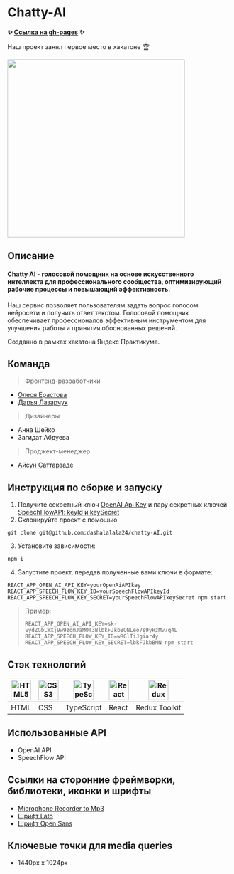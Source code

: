 # Сhatty-AI

**✨ [Ссылка на gh-pages](https://dashalalala24.github.io/chatty-AI) ✨**

Наш проект занял первое место в хакатоне 🏆  

<img width='400px' src='https://github.com/dashalalala24/chatty-AI/assets/102064312/5f1b88ed-3a87-4dd2-8270-37b8911a1293'>



## Описание

#### Chatty AI - голосовой помощник на основе искусственного интеллекта для профессионального сообщества, оптимизирующий рабочие процессы и повышающий эффективность.

Наш сервис позволяет пользователям задать вопрос голосом нейросети и получить ответ текстом. Голосовой помощник обеспечивает профессионалов эффективным инструментом для улучшения работы и принятия обоснованных решений.

Созданно в рамках хакатона Яндекс Практикума.

## Команда

> Фронтенд-разработчики

- [Олеся Ерастова](https://github.com/olesia1205)
- [Дарья Лазарчук](https://github.com/dashalalala24)

 > Дизайнеры  
* Анна Шейко    
* Загидат Абдуева 

> Проджект-менеджер

- [Айсун Саттарзаде](https://github.com/sattarzade)

## Инструкция по сборке и запуску

1. Получите секретный ключ [OpenAI Api Key](https://platform.openai.com/account/api-keys) и пару секретных ключей [SpeechFlowAPI: keyId и keySecret](https://console.speechflow.io/ru/home)
2. Склонируйте проект с помощью

```shell
git clone git@github.com:dashalalala24/chatty-AI.git

```

3. Установите зависимости:

```shell
npm i
```

4. Запустите проект, передав полученные вами ключи в формате:

        
````shell
REACT_APP_OPEN_AI_API_KEY=yourOpenAiAPIkey REACT_APP_SPEECH_FLOW_KEY_ID=yourSpeechFlowAPIkeyId REACT_APP_SPEECH_FLOW_KEY_SECRET=yourSpeechFlowAPIkeySecret npm start
````
 


 > Пример:
> ````shell
> REACT_APP_OPEN_AI_API_KEY=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 REACT_APP_SPEECH_FLOW_KEY_ID=wRGlTiJgiar4y REACT_APP_SPEECH_FLOW_KEY_SECRET=lbkFJkbBMN npm start
> ````


## Стэк технологий

| <a href="https://html.spec.whatwg.org/multipage/" target="_blank" rel="noreferrer"><img width="45" height="45" alt="HTML5" src="https://cdn.jsdelivr.net/gh/devicons/devicon/icons/html5/html5-plain.svg" /></a> | <a href="https://www.w3schools.com/css/" target="_blank" rel="noreferrer"><img width="45" height="45" alt="CSS3" src="https://cdn.jsdelivr.net/gh/devicons/devicon/icons/css3/css3-plain.svg" /></a> | <a href="https://www.typescriptlang.org/" target="_blank" rel="noreferrer"><img width="45" height="45" alt="TypeScript" src="https://cdn.jsdelivr.net/gh/devicons/devicon/icons/typescript/typescript-plain.svg" /></a> | <a href="https://react.dev/" target="_blank" rel="noreferrer"><img width="45" height="45" alt="React" src="https://cdn.jsdelivr.net/gh/devicons/devicon/icons/react/react-original.svg" /></a> | <a href="https://redux-toolkit.js.org/" target="_blank" rel="noreferrer"><img width="45" height="45" alt="Redux Toolkit" src="https://cdn.jsdelivr.net/gh/devicons/devicon/icons/redux/redux-original.svg" /></a>|
| --- | --- | --- | --- | --- | 
| HTML | CSS  | TypeScript | React | Redux Toolkit |

## Использованные API

* OpenAI API
* SpeechFlow API


## Ссылки на сторонние фреймворки, библиотеки, иконки и шрифты

* [Microphone Recorder to Mp3](https://www.npmjs.com/package/mic-recorder-to-mp3)
* [Шрифт Lato](https://fonts.google.com/specimen/Lato)
* [Шрифт Open Sans](https://fonts.google.com/specimen/Open+Sans?query=open+sans)

## Ключевые точки для media queries

* 1440px x 1024px
